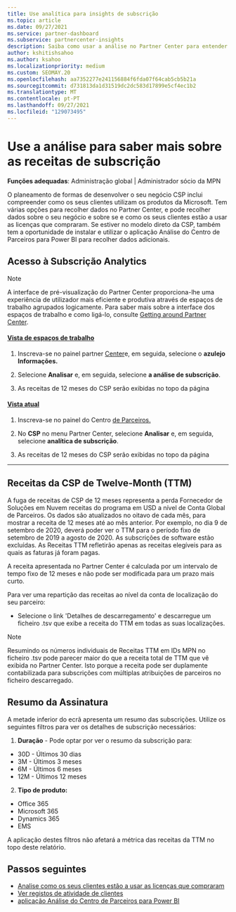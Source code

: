 ```yaml
---
title: Use analítica para insights de subscrição
ms.topic: article
ms.date: 09/27/2021
ms.service: partner-dashboard
ms.subservice: partnercenter-insights
description: Saiba como usar a análise no Partner Center para entender melhor o seu negócio e como os seus clientes usam as licenças que adquiriu.
author: kshitishsahoo
ms.author: ksahoo
ms.localizationpriority: medium
ms.custom: SEOMAY.20
ms.openlocfilehash: aa7352277e241156884f6fda07f64cab5cb5b21a
ms.sourcegitcommit: d731813da1d31519dc2dc583d17899e5cf4ec1b2
ms.translationtype: MT
ms.contentlocale: pt-PT
ms.lasthandoff: 09/27/2021
ms.locfileid: "129073495"
---
```

# <a name="use-analytics-to-learn-more-about-subscription-revenue"></a>Use a análise para saber mais sobre as receitas de subscrição

**Funções adequadas**: Administração global | Administrador sócio da MPN

O planeamento de formas de desenvolver o seu negócio CSP inclui compreender como os seus clientes utilizam os produtos da Microsoft. Tem várias opções para recolher dados no Partner Center, e pode recolher dados sobre o seu negócio e sobre se e como os seus clientes estão a usar as licenças que compraram. Se estiver no modelo direto da CSP, também tem a oportunidade de instalar e utilizar o aplicação Análise do Centro de Parceiros para Power BI para recolher dados adicionais.

## <a name="access-to-the-subscription-analytics"></a>Acesso à Subscrição Analytics

> [!NOTE]
> A interface de pré-visualização do Partner Center proporciona-lhe uma experiência de utilizador mais eficiente e produtiva através de espaços de trabalho agrupados logicamente. Para saber mais sobre a interface dos espaços de trabalho e como ligá-lo, consulte [Getting around Partner Center](get-around-partner-center.md#turn-workspaces-on-and-off).

#### <a name="workspaces-view"></a>[Vista de espaços de trabalho](#tab/workspaces-view)

1. Inscreva-se no painel partner [Center](https://partner.microsoft.com/dashboard/home)e, em seguida, selecione o **azulejo Informações.**

2. Selecione **Analisar** e, em seguida, selecione **a análise de subscrição**.

3. As receitas de 12 meses do CSP serão exibidas no topo da página

#### <a name="current-view"></a>[Vista atual](#tab/current-view)

1. Inscreva-se no painel do Centro [de Parceiros.](https://partner.microsoft.com/dashboard/home)

2. No **CSP** no menu Partner Center, selecione **Analisar** e, em seguida, selecione **analítica de subscrição**.

3. As receitas de 12 meses do CSP serão exibidas no topo da página

* * *

## <a name="trailing-twelve-month-ttm-csp-revenue"></a>Receitas da CSP de Twelve-Month (TTM)

A fuga de receitas de CSP de 12 meses representa a perda Fornecedor de Soluções em Nuvem receitas do programa em USD a nível de Conta Global de Parceiros. Os dados são atualizados no oitavo de cada mês, para mostrar a receita de 12 meses até ao mês anterior. Por exemplo, no dia 9 de setembro de 2020, deverá poder ver o TTM para o período fixo de setembro de 2019 a agosto de 2020. As subscrições de software estão excluídas. As Receitas TTM refletirão apenas as receitas elegíveis para as quais as faturas já foram pagas. 

A receita apresentada no Partner Center é calculada por um intervalo de tempo fixo de 12 meses e não pode ser modificada para um prazo mais curto.

Para ver uma repartição das receitas ao nível da conta de localização do seu parceiro:

- Selecione o link 'Detalhes de descarregamento' e descarregue um ficheiro .tsv que exibe a receita do TTM em todas as suas localizações.

> [!NOTE]
> Resumindo os números individuais de Receitas TTM em IDs MPN no ficheiro .tsv pode parecer maior do que a receita total de TTM que vê exibida no Partner Center. Isto porque a receita pode ser duplamente contabilizada para subscrições com múltiplas atribuições de parceiros no ficheiro descarregado.

## <a name="subscription-summary"></a>Resumo da Assinatura

A metade inferior do ecrã apresenta um resumo das subscrições. Utilize os seguintes filtros para ver os detalhes de subscrição necessários:  

1. **Duração** - Pode optar por ver o resumo da subscrição para:

- 30D - Últimos 30 dias
- 3M - Últimos 3 meses
- 6M - Últimos 6 meses
- 12M - Últimos 12 meses

2. **Tipo de produto:**

- Office 365
- Microsoft 365
- Dynamics 365
- EMS

A aplicação destes filtros não afetará a métrica das receitas da TTM no topo deste relatório.

## <a name="next-steps"></a>Passos seguintes

- [Analise como os seus clientes estão a usar as licenças que compraram](increasing-adoption-and-satisfaction.md)  
- [Ver registos de atividade de clientes](activity-logs.md)
- [aplicação Análise do Centro de Parceiros para Power BI](power-bi-app-for-direct-partners.md)
